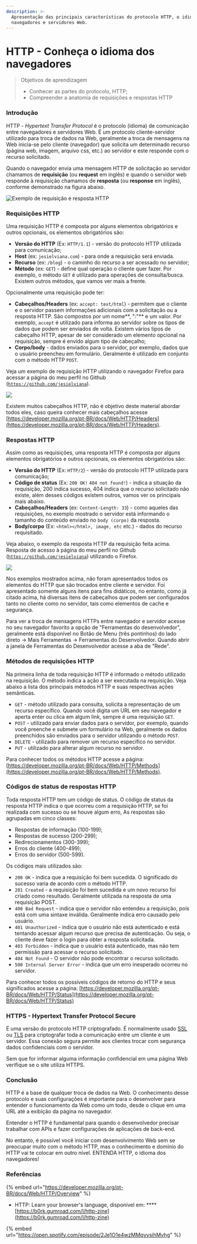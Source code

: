 ```yaml
---
description: >-
  Apresentação das principais características do protocolo HTTP, o idioma dos
  navegadores e servidores Web.
---
```


# HTTP - Conheça o idioma dos navegadores

> Objetivos de aprendizagem
>
> * Conhecer as partes do protocolo,  HTTP;
> * Compreender a anatomia de requisições e respostas HTTP

### Introdução

HTTP - _Hypertext Transfer Protocol_ é o protocolo \(idioma\) de comunicação entre navegadores e servidores Web. É um protocolo cliente-servidor utilizado para troca de dados na Web, geralmente a troca de mensagens na Web inicia-se pelo cliente \(navegador\) que solicita um determinado recurso \(página web, imagem, arquivo css, etc.\) ao servidor e este responde com o recurso solicitado. 

Quando o navegador envia uma mensagem HTTP de solicitação ao servidor chamamos de **requisição** \(ou **request** em inglês\) e quando o servidor web responde à requisição chamamos de **resposta** \(ou **response** em inglês\), conforme demonstrado na figura abaixo.

![Exemplo de requisi&#xE7;&#xE3;o e resposta HTTP](../.gitbook/assets/request-response.png)

### Requisições HTTP

Uma requisição HTTP é composta por alguns elementos obrigatórios e outros opcionais, os elementos obrigatórios são:

* **Versão do HTTP** \(Ex: `HTTP/1.1`\) - versão do protocolo HTTP utilizada para comunicação;
* **Host** \(ex: `jesielviana.com`\) -  para onde a requisição será enviada. 
* **Recurso** \(ex: `/blog`\) - o caminho do recurso a ser acessado no servidor;
* **Método** \(ex: `GET`\) - define qual operação o cliente quer fazer. Por exemplo, o método `GET` é utilizado para operações de consulta/busca. Existem outros métodos, que vamos ver mais a frente. 

Opcionalmente uma requisição pode ter: 

* **Cabeçalhos/Headers** \(ex: `accept: text/html`\) -  permitem que o cliente e o servidor passem informações adicionais com a solicitação ou a resposta HTTP. São compostos por um nome**, ":"** e um valor. Por exemplo, `accept` é utilizado para informa ao servidor sobre os tipos de dados que podem ser enviados de volta. Existem vários tipos de cabeçalho HTTP, apesar de ser considerado um elemento opcional na requisição, sempre é envido algum tipo de cabeçalho;
* **Corpo/body** - dados enviados para o servidor, por exemplo, dados que o usuário preencheu em formulário. Geralmente é utilizado em conjunto com o método HTTP `POST`.

Veja um exemplo de requisição HTTP utilizando o navegador Firefox para acessar a página do meu perfil no Github \([`https://github.com/jesielviana`](https://github.com/jesielviana)\).

![](../.gitbook/assets/http-request.png)

Existem muitos cabeçalhos HTTP, não é objetivo deste material abordar todos eles, caso  queira conhecer mais cabeçalhos acesse [https://developer.mozilla.org/pt-BR/docs/Web/HTTP/Headers](https://developer.mozilla.org/pt-BR/docs/Web/HTTP/Headers).

### Respostas HTTP

Assim como as requisições, uma resposta HTTP é composta por alguns elementos obrigatórios e outros opcionais, os elementos obrigatórios são:

* **Versão do HTTP** \(Ex: `HTTP/2`\) - versão do protocolo HTTP utilizada para comunicação;
* **Código de status** \(Ex: `200 OK!` `404 not found!`\) - indica a situação da requisição, 200 indica sucesso, 404 indica que o recurso solicitado não existe, além desses códigos existem outros, vamos ver os principais mais abaixo.
* **Cabeçalhos/Headers** \(ex: `Content-Length: 33`\) - como aqueles das requisições, no exemplo mostrado o servidor está informando o tamanho do conteúdo enviado no `body (corpo)` da resposta.
* **Body/corpo** \(Ex: `<html></html>, image, etc` etc.\) - dados do recurso requisitado.

Veja abaixo, o exemplo da resposta HTTP da requisição feita acima.  Resposta de acesso à página do meu perfil no Github \([`https://github.com/jesielviana`](https://github.com/jesielviana)\) utilizando o Firefox.

![](../.gitbook/assets/http-response.png)

Nos exemplos mostrados acima, não foram apresentados todos os elementos do HTTP que são trocados entre cliente e servidor. Foi apresentado somente alguns itens para fins didáticos, no entanto, como já citado acima, há diversas itens de cabeçalhos que podem ser configurados tanto no cliente como no servidor, tais como elementos de cache e segurança.

Para ver a troca de mensagens HTTPs entre navegador e servidor acesse no seu navegador favorito a opção de "Ferramentas do desenvolvedor", geralmente está disponível no Botão de Menu \(três pontinhos\) do lado direto -&gt; Mais Ferramentas -&gt; Ferramentas do Desenvolvedor. Quando abrir a janela de Ferramentas do Desenvolvedor acesse a aba de "Rede".

### Métodos de requisições HTTP

Na primeira linha de toda requisição HTTP é informado o método utilizado na requisição. O método indica a ação a ser executada na requisição. Veja abaixo a lista dos principais métodos HTTP e suas respectivas ações semânticas.

* `GET` -  método utilizado para consulta, solicita a representação de um recurso específico. Quando você digita um URL em seu navegador e aperta enter ou clica em algum link, sempre é uma requisição `GET`.
* `POST` - utilizado para enviar dados para o servidor, por exemplo, quando você preenche e submete um formulário na Web, geralmente os dados preenchidos são enviados para o servidor utilizando o método `POST`.
* `DELETE` - utilizado para remover um recurso específico no servidor.
* `PUT` - utilizado para alterar algum recurso no servidor.

Para conhecer todos os métodos HTTP acesse a página: [https://developer.mozilla.org/pt-BR/docs/Web/HTTP/Methods](https://developer.mozilla.org/pt-BR/docs/Web/HTTP/Methods).

### Códigos de status de respostas HTTP

Toda resposta HTTP tem um código de status. O código de status da resposta HTTP indica o que ocorreu com a requisição HTTP, se foi realizada com sucesso ou se houve algum erro, As respostas são agrupadas em cinco classes:

* Respostas de informação \(100-199\);
* Respostas de sucesso \(200-299\);
* Redirecionamentos \(300-399\);
* Erros do cliente \(400-499\);
* Erros do servidor \(500-599\).

Os códigos mais utilizados são:

* `200 OK` - indica que a requisição foi bem sucedida. O significado do sucesso varia de acordo com o método HTTP.
* `201 Created` - a requisição foi bem sucedida e um novo recurso foi criado como resultado. Geralmente utilizada na resposta de uma requisição POST.
* `400 Bad Request` - indica que o servidor não entendeu a requisição, pois está com uma sintaxe inválida. Geralmente indica erro causado pelo usuário.
* `401 Unauthorized` - indica que o usuário não está autenticado  e está tentando acessar algum recurso que precisa de autenticação. Ou seja, o cliente deve fazer o login para obter a resposta solicitada.
* `403 Forbidden` - indica que o usuário está autenticado, mas não tem permissão para acessar o recurso solicitado. 
* `404 Not Found` - O servidor não pode encontrar o recurso solicitado. 
* `500 Internal Server Error` - indica que um erro inesperado ocorreu no servidor.

Para conhecer todos os possíveis códigos de retorno do HTTP e seus significados acesse a página: [https://developer.mozilla.org/pt-BR/docs/Web/HTTP/Status](https://developer.mozilla.org/pt-BR/docs/Web/HTTP/Status)

### HTTPS - Hypertext Transfer Protocol Secure

É uma versão do protocolo HTTP criptografado. É normalmente usado [SSL](https://developer.mozilla.org/en-US/docs/Glossary/SSL) ou [TLS](https://developer.mozilla.org/pt-BR/docs/Glossary/TLS) para criptografar toda a comunicação entre um cliente e um servidor. Essa conexão segura permite aos clientes trocar com segurança dados confidenciais com o servidor.

Sem que for informar alguma informação confidencial em uma página Web verifique se o site utiliza HTTPS.

### Conclusão

HTTP é a base de qualquer troca de dados na Web. O conhecimento desse protocolo e suas configurações é importante para o desenvolver para entender o funcionamento da Web como um todo, desde o clique em uma URL até a exibição da página no navegador. 

Entender o HTTP é fundamental para quando o desenvolvedor precisar trabalhar com APIs e fazer configurações de aplicações de back-end. 

No entanto, é possível você iniciar com desenvolvimento Web sem se preocupar muito com o método HTTP, mas o conhecimento e domínio do HTTP vai te colocar em outro nível. ENTENDA HTTP, o idioma dos navegadores!

###  Referências

{% embed url="https://developer.mozilla.org/pt-BR/docs/Web/HTTP/Overview" %}

* HTTP: Learn your browser's language, disponível em: ****[https://b0rk.gumroad.com/l/http-zine](https://b0rk.gumroad.com/l/http-zine)

{% embed url="https://open.spotify.com/episode/2Je1O1e4wzMMqyysihMyhg" %}




